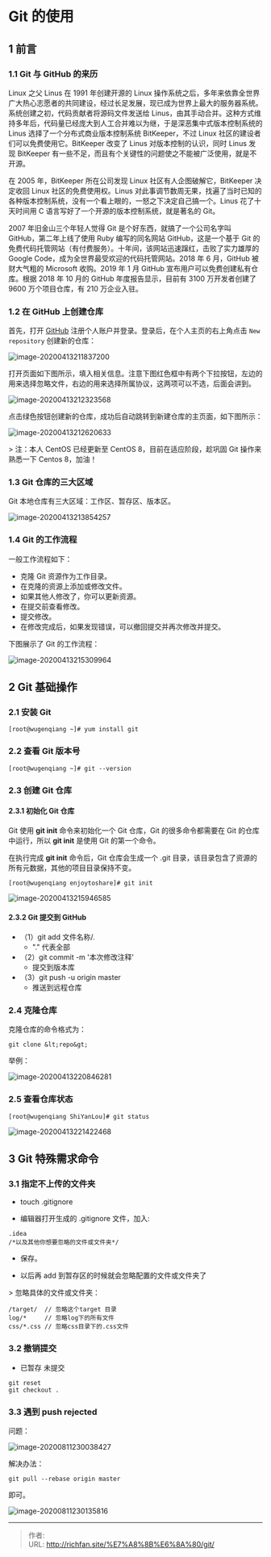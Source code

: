 # Git 的使用


## 1 前言

### 1.1 Git 与 GitHub 的来历

Linux 之父 Linus 在 1991 年创建开源的 Linux 操作系统之后，多年来依靠全世界广大热心志愿者的共同建设，经过长足发展，现已成为世界上最大的服务器系统。系统创建之初，代码贡献者将源码文件发送给 Linus，由其手动合并。这种方式维持多年后，代码量已经庞大到人工合并难以为继，于是深恶集中式版本控制系统的 Linus 选择了一个分布式商业版本控制系统 BitKeeper，不过 Linux 社区的建设者们可以免费使用它。BitKeeper 改变了 Linus 对版本控制的认识，同时 Linus 发现 BitKeeper 有一些不足，而且有个关键性的问题使之不能被广泛使用，就是不开源。

在 2005 年，BitKeeper 所在公司发现 Linux 社区有人企图破解它，BitKeeper 决定收回 Linux 社区的免费使用权。Linus 对此事调节数周无果，找遍了当时已知的各种版本控制系统，没有一个看上眼的，一怒之下决定自己搞一个。Linus 花了十天时间用 C 语言写好了一个开源的版本控制系统，就是著名的 Git。

2007 年旧金山三个年轻人觉得 Git 是个好东西，就搞了一个公司名字叫 GitHub，第二年上线了使用 Ruby 编写的同名网站 GitHub，这是一个基于 Git 的免费代码托管网站（有付费服务）。十年间，该网站迅速蹿红，击败了实力雄厚的 Google Code，成为全世界最受欢迎的代码托管网站。2018 年 6 月，GitHub 被财大气粗的 Microsoft 收购。2019 年 1 月 GitHub 宣布用户可以免费创建私有仓库。根据 2018 年 10 月的 GitHub 年度报告显示，目前有 3100 万开发者创建了 9600 万个项目仓库，有 210 万企业入驻。

### 1.2 在 GitHub 上创建仓库

首先，打开 [GitHub](https://github.com/) 注册个人账户并登录。登录后，在个人主页的右上角点击 `New repository` 创建新的仓库：

![image-20200413211837200](../images/image-20200413211837200.png)

打开页面如下图所示，填入相关信息。注意下图红色框中有两个下拉按钮，左边的用来选择忽略文件，右边的用来选择所属协议，这两项可以不选，后面会讲到。

![image-20200413212323568](../images/image-20200413212323568.png)

点击绿色按钮创建新的仓库，成功后自动跳转到新建仓库的主页面，如下图所示：

![image-20200413212620633](../images/image-20200413212620633.png)

&gt; 注：本人 CentOS 已经更新至 CentOS 8，目前在适应阶段，趁巩固 Git 操作来熟悉一下 Centos 8，加油！

### 1.3 Git 仓库的三大区域

Git 本地仓库有三大区域：工作区、暂存区、版本区。

![image-20200413213854257](../images/image-20200413213854257.png)

### 1.4 Git 的工作流程

一般工作流程如下：

- 克隆 Git 资源作为工作目录。
- 在克隆的资源上添加或修改文件。
- 如果其他人修改了，你可以更新资源。
- 在提交前查看修改。
- 提交修改。
- 在修改完成后，如果发现错误，可以撤回提交并再次修改并提交。

下图展示了 Git 的工作流程：

![image-20200413215309964](../images/image-20200413215309964.png)

## 2 Git 基础操作

### 2.1 安装 Git

```
[root@wugenqiang ~]# yum install git
```

### 2.2 查看 Git 版本号

```
[root@wugenqiang ~]# git --version
```

### 2.3 创建 Git 仓库

#### 2.3.1 初始化 Git 仓库

Git 使用 **git init** 命令来初始化一个 Git 仓库，Git 的很多命令都需要在 Git 的仓库中运行，所以 **git init** 是使用 Git 的第一个命令。

在执行完成 **git init** 命令后，Git 仓库会生成一个 .git 目录，该目录包含了资源的所有元数据，其他的项目目录保持不变。

```
[root@wugenqiang enjoytoshare]# git init
```

![image-20200413215946585](../images/image-20200413215946585.png)

#### 2.3.2 Git 提交到 GitHub

* （1）git add 文件名称/.
  * &#34;.&#34; 代表全部
* （2）git commit -m  &#39;本次修改注释&#39;
  * 提交到版本库
* （3）git push -u origin master 
  * 推送到远程仓库

### 2.4 克隆仓库

克隆仓库的命令格式为：

```
git clone &lt;repo&gt;
```

举例：

![image-20200413220846281](../images/image-20200413220846281.png)

### 2.5 查看仓库状态

```
[root@wugenqiang ShiYanLou]# git status
```

![image-20200413221422468](../images/image-20200413221422468.png)



## 3 Git 特殊需求命令

### 3.1 指定不上传的文件夹

* touch .gitignore 

* 编辑器打开生成的 .gitignore 文件，加入:

```
.idea
/*以及其他你想要忽略的文件或文件夹*/
```

* 保存。

* 以后再 add 到暂存区的时候就会忽略配置的文件或文件夹了

&gt; 忽略具体的文件或文件夹：

```
/target/  // 忽略这个target 目录
log/*     // 忽略log下的所有文件
css/*.css // 忽略css目录下的.css文件
```

### 3.2 撤销提交

* 已暂存 未提交

```
git reset
git checkout .
```

### 3.3 遇到 push rejected

问题：

![image-20200811230038427](https://cdn.jsdelivr.net/gh/wugenqiang/PictureBed/images/01/20200811230040.png)

解决办法：

```
git pull --rebase origin master
```

即可。

![image-20200811230135816](https://cdn.jsdelivr.net/gh/wugenqiang/PictureBed/images/01/20200811230137.png)

---

> 作者:   
> URL: http://richfan.site/%E7%A8%8B%E6%8A%80/git/  


